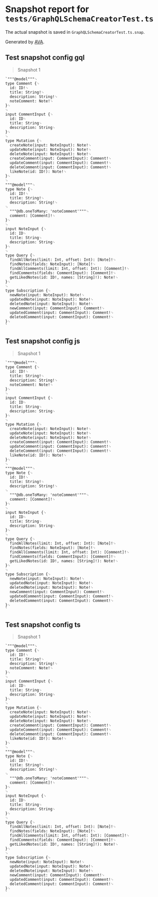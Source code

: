 # Snapshot report for `tests/GraphQLSchemaCreatorTest.ts`

The actual snapshot is saved in `GraphQLSchemaCreatorTest.ts.snap`.

Generated by [AVA](https://ava.li).

## Test snapshot config gql

> Snapshot 1

    `"""@model"""␊
    type Comment {␊
      id: ID!␊
      title: String!␊
      description: String!␊
      noteComment: Note!␊
    }␊
    ␊
    input CommentInput {␊
      id: ID␊
      title: String␊
      description: String␊
    }␊
    ␊
    type Mutation {␊
      createNote(input: NoteInput): Note!␊
      updateNote(input: NoteInput): Note!␊
      deleteNote(input: NoteInput): Note!␊
      createComment(input: CommentInput): Comment!␊
      updateComment(input: CommentInput): Comment!␊
      deleteComment(input: CommentInput): Comment!␊
      likeNote(id: ID!): Note!␊
    }␊
    ␊
    """@model"""␊
    type Note {␊
      id: ID!␊
      title: String!␊
      description: String!␊
    ␊
      """@db.oneToMany: 'noteComment'"""␊
      comment: [Comment]!␊
    }␊
    ␊
    input NoteInput {␊
      id: ID␊
      title: String␊
      description: String␊
    }␊
    ␊
    type Query {␊
      findAllNotes(limit: Int, offset: Int): [Note]!␊
      findNotes(fields: NoteInput): [Note]!␊
      findAllComments(limit: Int, offset: Int): [Comment]!␊
      findComments(fields: CommentInput): [Comment]!␊
      getLikedNotes(id: ID!, names: [String]!): Note!␊
    }␊
    ␊
    type Subscription {␊
      newNote(input: NoteInput): Note!␊
      updatedNote(input: NoteInput): Note!␊
      deletedNote(input: NoteInput): Note!␊
      newComment(input: CommentInput): Comment!␊
      updatedComment(input: CommentInput): Comment!␊
      deletedComment(input: CommentInput): Comment!␊
    }␊
    `

## Test snapshot config js

> Snapshot 1

    `"""@model"""␊
    type Comment {␊
      id: ID!␊
      title: String!␊
      description: String!␊
      noteComment: Note!␊
    }␊
    ␊
    input CommentInput {␊
      id: ID␊
      title: String␊
      description: String␊
    }␊
    ␊
    type Mutation {␊
      createNote(input: NoteInput): Note!␊
      updateNote(input: NoteInput): Note!␊
      deleteNote(input: NoteInput): Note!␊
      createComment(input: CommentInput): Comment!␊
      updateComment(input: CommentInput): Comment!␊
      deleteComment(input: CommentInput): Comment!␊
      likeNote(id: ID!): Note!␊
    }␊
    ␊
    """@model"""␊
    type Note {␊
      id: ID!␊
      title: String!␊
      description: String!␊
    ␊
      """@db.oneToMany: 'noteComment'"""␊
      comment: [Comment]!␊
    }␊
    ␊
    input NoteInput {␊
      id: ID␊
      title: String␊
      description: String␊
    }␊
    ␊
    type Query {␊
      findAllNotes(limit: Int, offset: Int): [Note]!␊
      findNotes(fields: NoteInput): [Note]!␊
      findAllComments(limit: Int, offset: Int): [Comment]!␊
      findComments(fields: CommentInput): [Comment]!␊
      getLikedNotes(id: ID!, names: [String]!): Note!␊
    }␊
    ␊
    type Subscription {␊
      newNote(input: NoteInput): Note!␊
      updatedNote(input: NoteInput): Note!␊
      deletedNote(input: NoteInput): Note!␊
      newComment(input: CommentInput): Comment!␊
      updatedComment(input: CommentInput): Comment!␊
      deletedComment(input: CommentInput): Comment!␊
    }␊
    `

## Test snapshot config ts

> Snapshot 1

    `"""@model"""␊
    type Comment {␊
      id: ID!␊
      title: String!␊
      description: String!␊
      noteComment: Note!␊
    }␊
    ␊
    input CommentInput {␊
      id: ID␊
      title: String␊
      description: String␊
    }␊
    ␊
    type Mutation {␊
      createNote(input: NoteInput): Note!␊
      updateNote(input: NoteInput): Note!␊
      deleteNote(input: NoteInput): Note!␊
      createComment(input: CommentInput): Comment!␊
      updateComment(input: CommentInput): Comment!␊
      deleteComment(input: CommentInput): Comment!␊
      likeNote(id: ID!): Note!␊
    }␊
    ␊
    """@model"""␊
    type Note {␊
      id: ID!␊
      title: String!␊
      description: String!␊
    ␊
      """@db.oneToMany: 'noteComment'"""␊
      comment: [Comment]!␊
    }␊
    ␊
    input NoteInput {␊
      id: ID␊
      title: String␊
      description: String␊
    }␊
    ␊
    type Query {␊
      findAllNotes(limit: Int, offset: Int): [Note]!␊
      findNotes(fields: NoteInput): [Note]!␊
      findAllComments(limit: Int, offset: Int): [Comment]!␊
      findComments(fields: CommentInput): [Comment]!␊
      getLikedNotes(id: ID!, names: [String]!): Note!␊
    }␊
    ␊
    type Subscription {␊
      newNote(input: NoteInput): Note!␊
      updatedNote(input: NoteInput): Note!␊
      deletedNote(input: NoteInput): Note!␊
      newComment(input: CommentInput): Comment!␊
      updatedComment(input: CommentInput): Comment!␊
      deletedComment(input: CommentInput): Comment!␊
    }␊
    `
